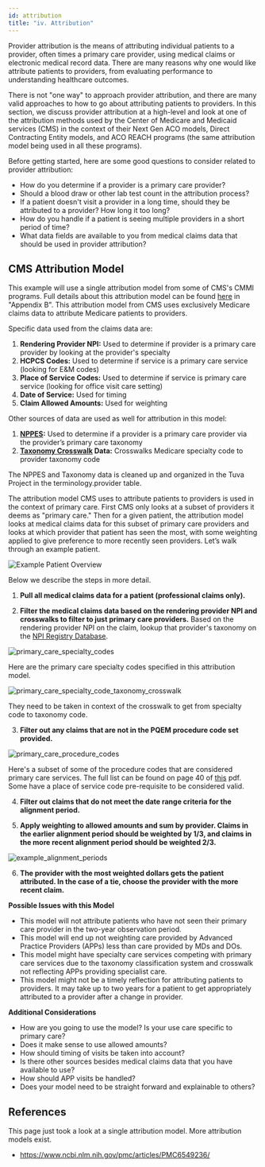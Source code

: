 ```yaml
---
id: attribution
title: "iv. Attribution"
---
```


Provider attribution is the means of attributing individual patients to a provider, often times a primary care 
provider, using medical claims or electronic medical record data.  There are many reasons why one would like attribute patients to providers, from evaluating performance to understanding healthcare outcomes.

There is not "one way" to approach provider attribution, and there are many valid approaches to how to go about 
attributing patients to providers. In this section, we discuss provider attribution at a high-level and look 
at one of the attribution methods used by the Center of Medicare and Medicaid services (CMS) in the context of their 
Next Gen ACO models, Direct Contracting Entity models, and ACO REACH programs (the same attribution model being used in all these programs).

Before getting started, here are some good questions to consider related to provider attribution:

- How do you determine if a provider is a primary care provider?
- Should a blood draw or other lab test count in the attribution process?
- If a patient doesn't visit a provider in a long time, should they be attributed to a provider?  How long it too long?
- How do you handle if a patient is seeing multiple providers in a short period of time?
- What data fields are available to you from medical claims data that should be used in provider attribution?

## CMS Attribution Model

This example will use a single attribution model from some of CMS's CMMI programs. Full details about this attribution model can be found [here](https://www.cms.gov/priorities/innovation/media/document/dc-financial-op-guide-overview) in "Appendix B".  This attribution model from CMS uses exclusively Medicare claims data to attribute Medicare patients to providers. 

Specific data used from the claims data are:

1.	**Rendering Provider NPI:** Used to determine if provider is a primary care provider by looking at the provider's specialty
2.	**HCPCS Codes:** Used to determine if service is a primary care service (looking for E&M codes)
3.	**Place of Service Codes:** Used to determine if service is primary care service (looking for office visit care setting)
4.	**Date of Service:** Used for timing
5.	**Claim Allowed Amounts:** Used for weighting

Other sources of data are used as well for attribution in this model:

1.	**[NPPES](https://npiregistry.cms.hhs.gov/search):** Used to determine if a provider is a primary care provider via the provider’s primary care taxonomy
2.	**[Taxonomy Crosswalk](https://data.cms.gov/provider-characteristics/medicare-provider-supplier-enrollment/medicare-provider-and-supplier-taxonomy-crosswalk) Data:** Crosswalks Medicare specialty code to provider taxonomy code

The NPPES and Taxonomy data is cleaned up and organized in the Tuva Project in the terminology.provider table.

The attribution model CMS uses to attribute patients to providers is used in the context of primary care. First CMS only looks at a subset of providers it deems as "primary care." Then for a given patient, the attribution model looks at medical claims data for this subset of primary care providers and looks at which provider that patient has seen the most, with some weighting applied to give preference to more recently seen providers. Let’s walk through
an example patient.

![Example Patient Overview](/img/provider_attribution/provider_attribution_overview.drawio.svg)

Below we describe the steps in more detail.

1. **Pull all medical claims data for a patient (professional claims only).**

2. **Filter the medical claims data based on the rendering provider NPI and crosswalks to filter to just primary 
care providers.** Based on the rendering provider NPI on the claim, lookup that provider's taxonomy on the [NPI
Registry Database](https://npiregistry.cms.hhs.gov/search).

![primary_care_specialty_codes](/img/provider_attribution/primary_care_specialty_codes.png)

Here are the primary care specialty codes specified in this attribution model.

![primary_care_specialty_code_taxonomy_crosswalk](/img/provider_attribution/primary_care_specialty_code_taxonomy_crosswalk.png)

They need to be taken in context of the crosswalk to get from specialty code to taxonomy code. 

3. **Filter out any claims that are not in the PQEM procedure code set provided.**

![primary_care_procedure_codes](/img/provider_attribution/primary_care_procedure_codes.png)

Here's a subset of some of the procedure codes that are considered primary care services.  The full list can be found on page 40 of [this](https://www.cms.gov/priorities/innovation/media/document/dc-financial-op-guide-overview)
pdf. Some have a place of service code pre-requisite to be considered valid.

4. **Filter out claims that do not meet the date range criteria for the alignment period.**

5. **Apply weighting to allowed amounts and sum by provider. Claims in the earlier alignment period should be weighted by 1/3, and claims in the more recent alignment period should be weighted 2/3.**

![example_alignment_periods](/img/provider_attribution/alignment_year_date_ranges.png)

6. **The provider with the most weighted dollars gets the patient attributed.  In the case of a tie, choose the provider with the more recent claim.**

**Possible Issues with this Model**

* This model will not attribute patients who have not seen their primary care provider in the two-year observation 
period.
* This model will end up not weighting care provided by Advanced Practice Providers (APPs) less than care provided 
by MDs and DOs.
* This model might have specialty care services competing with primary care services due to the taxonomy classification
system and crosswalk not reflecting APPs providing specialist care.
* This model might not be a timely reflection for attributing patients to providers. It may take up to two years for 
a patient to get appropriately attributed to a provider after a change in provider. 

**Additional Considerations**

* How are you going to use the model? Is your use care specific to primary care?
* Does it make sense to use allowed amounts?
* How should timing of visits be taken into account?
* Is there other sources besides medical claims data that you have available to use?
* How should APP visits be handled?
* Does your model need to be straight forward and explainable to others?

## References 
This page just took a look at a single attribution model. More attribution models exist.
* https://www.ncbi.nlm.nih.gov/pmc/articles/PMC6549236/

